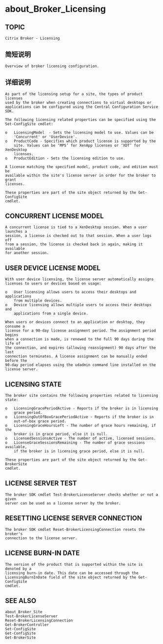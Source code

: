 # about_Broker_Licensing

## TOPIC

    Citrix Broker - Licensing 
    

## 简短说明

    Overview of broker licensing configuration. 
    

## 详细说明

    As part of the licensing setup for a site, the types of product licenses 
    used by the broker when creating connections to virtual desktops or 
    applications can be configured using the Central Configuration Service SDK. 
    
    The following licensing related properties can be specified using the 
    Set-ConfigSite cmdlet: 
    
    o   LicensingModel  - Sets the licensing model to use. Values can be 
        'Concurrent' or 'UserDevice'. 
    o   ProductCode - Specifies which product license is supported by the 
        site. Values can be ‘MPS’ for XenApp licenses or ‘XDT’ for XenDesktop 
        licenses. 
    o   ProductEdition - Sets the licensing edition to use. 
    
    A license matching the specified model, product code, and edition must be 
    available within the site's license server in order for the broker to grant 
    licenses. 
    
    These properties are part of the site object returned by the Get-ConfigSite 
    cmdlet. 
    

## CONCURRENT LICENSE MODEL

    A concurrent license is tied to a XenDesktop session. When a user launches a 
    session, a license is checked out to that session. When a user logs off 
    from a session, the license is checked back in again, making it available 
    for another session. 
    

## USER DEVICE LICENSE MODEL

    With user device licensing, the license server automatically assigns 
    licenses to users or devices based on usage: 
    
    o   User licensing allows users to access their desktops and applications 
        from multiple devices. 
    o   Device licensing allows multiple users to access their desktops and 
        applications from a single device. 
    
    When users or devices connect to an application or desktop, they consume a 
    license for a 90-day license assignment period. The assignment period begins 
    when a connection is made, is renewed to the full 90 days during the life of 
    the connection, and expires (allowing reassignment) 90 days after the last 
    connection terminates. A license assignment can be manually ended before the 
    90-day period elapses using the udadmin command line installed on the 
    license server. 
    

## LICENSING STATE

    The broker site contains the following properties related to licensing 
    state: 
    
    o   LicensingGracePeriodActive - Reports if the broker is in licensing 
        grace period. 
    o   LicensingOutOfBoxGracePeriodActive - Reports if the broker is in 
        out-of-box grace period. 
    o   LicensingGraceHoursLeft - The number of grace hours remaining, if the 
        broker is in grace period, else it is null. 
    o   LicensedSessionsActive - The number of active, licensed sessions. 
    o   LicenseGraceSessionsRemaining - The number of grace sessions available, 
        if the broker is in licensing grace period, else it is null. 
    
    These properties are part of the site object returned by the Get-BrokerSite 
    cmdlet. 
    

## LICENSE SERVER TEST

    The broker SDK cmdlet Test-BrokerLicenseServer checks whether or not a given 
    server can be used as a license server by the broker. 
    

## RESETTING LICENSE SERVER CONNECTION

    The broker SDK cmdlet Reset-BrokerLicensingConnection resets the broker's 
    connection to the license server. 
    

## LICENSE BURN-IN DATE

    The version of the product that is supported within the site is denoted by a 
    licensing burn-in date. This date can be accessed through the 
    LicensingBurnInDate field of the site object returned by the Get-ConfigSite 
    cmdlet. 
    

## SEE ALSO

    about_Broker_Site 
    Test-BrokerLicenseServer 
    Reset-BrokerLicensingConnection 
    Get-BrokerController 
    Set-ConfigSite 
    Get-ConfigSite 
    Get-BrokerSite